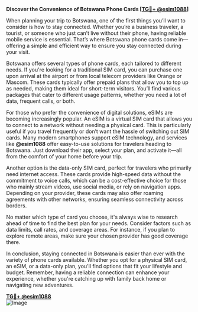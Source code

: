 **Discover the Convenience of Botswana Phone Cards [[TG💪+ @esim1088](https://t.me/s/esim1088)]**

When planning your trip to Botswana, one of the first things you’ll want to consider is how to stay connected. Whether you’re a business traveler, a tourist, or someone who just can’t live without their phone, having reliable mobile service is essential. That’s where Botswana phone cards come in—offering a simple and efficient way to ensure you stay connected during your visit.

Botswana offers several types of phone cards, each tailored to different needs. If you're looking for a traditional SIM card, you can purchase one upon arrival at the airport or from local telecom providers like Orange or Mascom. These cards typically offer prepaid plans that allow you to top up as needed, making them ideal for short-term visitors. You’ll find various packages that cater to different usage patterns, whether you need a lot of data, frequent calls, or both.

For those who prefer the convenience of digital solutions, eSIMs are becoming increasingly popular. An eSIM is a virtual SIM card that allows you to connect to a network without needing a physical card. This is particularly useful if you travel frequently or don’t want the hassle of switching out SIM cards. Many modern smartphones support eSIM technology, and services like **@esim1088** offer easy-to-use solutions for travelers heading to Botswana. Just download their app, select your plan, and activate it—all from the comfort of your home before your trip.

Another option is the data-only SIM card, perfect for travelers who primarily need internet access. These cards provide high-speed data without the commitment to voice calls, which can be a cost-effective choice for those who mainly stream videos, use social media, or rely on navigation apps. Depending on your provider, these cards may also offer roaming agreements with other networks, ensuring seamless connectivity across borders.

No matter which type of card you choose, it's always wise to research ahead of time to find the best plan for your needs. Consider factors such as data limits, call rates, and coverage areas. For instance, if you plan to explore remote areas, make sure your chosen provider has good coverage there.

In conclusion, staying connected in Botswana is easier than ever with the variety of phone cards available. Whether you opt for a physical SIM card, an eSIM, or a data-only plan, you'll find options that fit your lifestyle and budget. Remember, having a reliable connection can enhance your experience, whether you're catching up with family back home or navigating new adventures.

**[TG💪+ @esim1088](https://t.me/s/esim1088)**  
![Image](https://i.postimg.cc/Y0z9fWf4/image.png)